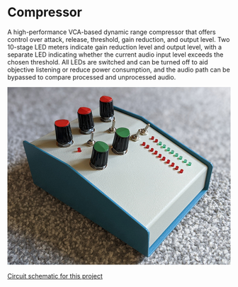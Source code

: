 # Compressor
A high-performance VCA-based dynamic range compressor that offers control over attack, release, threshold, gain reduction, and output level.  Two 10-stage LED meters indicate gain reduction level and output level, with a separate LED indicating whether the current audio input level exceeds the chosen threshold.  All LEDs are switched and can be turned off to aid objective listening or reduce power consumption, and the audio path can be bypassed to compare processed and unprocessed audio.

![compressor](Images/compressor_small.jpg)

[Circuit schematic for this project](Schematic/VCA_Compressor_Schematic.pdf)
